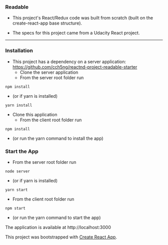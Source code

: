 ### Readable

* This project's React/Redux code was built from scratch (built on the create-react-app base structure).

* The specs for this project came from a Udacity React project.

---

### Installation

* This project has a dependency on a server application: https://github.com/cch5ng/reactnd-project-readable-starter
  * Clone the server application
  * From the server root folder run
```
npm install
```
  * (or if yarn is installed)
```
yarn install
```

* Clone this application
  * From the client root folder run
```
npm install
```
  * (or run the yarn command to install the app)

### Start the App

* From the server root folder run
```
node server
```
* (or if yarn is installed)
```
yarn start
```

* From the client root folder run
```
npm start
```
  * (or run the yarn command to start the app)

The application is available at http://localhost:3000

This project was bootstrapped with [Create React App](https://github.com/facebookincubator/create-react-app).